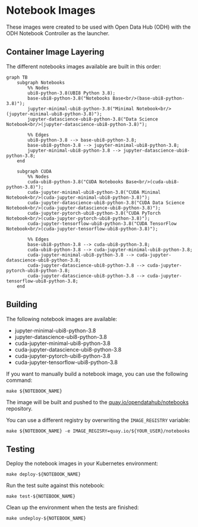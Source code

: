 # Notebook Images

These images were created to be used with Open Data Hub (ODH) with the ODH Notebook Controller as the launcher.

## Container Image Layering

The different notebooks images available are built in this order:

```mermaid
graph TB
    subgraph Notebooks
        %% Nodes
        ubi8-python-3.8(UBI8 Python 3.8);
        base-ubi8-python-3.8("Notebooks Base<br/>(base-ubi8-python-3.8)");
        jupyter-minimal-ubi8-python-3.8("Minimal Notebook<br/>(jupyter-minimal-ubi8-python-3.8)");
        jupyter-datascience-ubi8-python-3.8("Data Science Notebook<br/>(jupyter-datascience-ubi8-python-3.8)");

        %% Edges
        ubi8-python-3.8 --> base-ubi8-python-3.8;
        base-ubi8-python-3.8 --> jupyter-minimal-ubi8-python-3.8;
        jupyter-minimal-ubi8-python-3.8 --> jupyter-datascience-ubi8-python-3.8;
    end

    subgraph CUDA
        %% Nodes
        cuda-ubi8-python-3.8("CUDA Notebooks Base<br/>(cuda-ubi8-python-3.8)");
        cuda-jupyter-minimal-ubi8-python-3.8("CUDA Minimal Notebook<br/>(cuda-jupyter-minimal-ubi8-python-3.8)");
        cuda-jupyter-datascience-ubi8-python-3.8("CUDA Data Science Notebook<br/>(cuda-jupyter-datascience-ubi8-python-3.8)");
        cuda-jupyter-pytorch-ubi8-python-3.8("CUDA PyTorch Notebook<br/>(cuda-jupyter-pytorch-ubi8-python-3.8)");
        cuda-jupyter-tensorflow-ubi8-python-3.8("CUDA TensorFlow Notebook<br/>(cuda-jupyter-tensorflow-ubi8-python-3.8)");

        %% Edges
        base-ubi8-python-3.8 --> cuda-ubi8-python-3.8;
        cuda-ubi8-python-3.8 --> cuda-jupyter-minimal-ubi8-python-3.8;
        cuda-jupyter-minimal-ubi8-python-3.8 --> cuda-jupyter-datascience-ubi8-python-3.8;
        cuda-jupyter-datascience-ubi8-python-3.8 --> cuda-jupyter-pytorch-ubi8-python-3.8;
        cuda-jupyter-datascience-ubi8-python-3.8 --> cuda-jupyter-tensorflow-ubi8-python-3.8;
    end
```

## Building

The following notebook images are available:

- jupyter-minimal-ubi8-python-3.8
- jupyter-datascience-ubi8-python-3.8
- cuda-jupyter-minimal-ubi8-python-3.8
- cuda-jupyter-datascience-ubi8-python-3.8
- cuda-jupyter-pytorch-ubi8-python-3.8
- cuda-jupyter-tensorflow-ubi8-python-3.8

If you want to manually build a notebook image, you can use the following
command:

```shell
make ${NOTEBOOK_NAME}
```

The image will be built and pushed to the
[quay.io/opendatahub/notebooks](https://quay.io/opendatahub/notebooks)
repository.

You can use a different registry by overwriting the `IMAGE_REGISTRY` variable:

```shell
make ${NOTEBOOK_NAME} -e IMAGE_REGISRY=quay.io/${YOUR_USER}/notebooks
```

## Testing

Deploy the notebook images in your Kubernetes environment:

```shell
make deploy-${NOTEBOOK_NAME}
```

Run the test suite against this notebook:

```shell
make test-${NOTEBOOK_NAME}
```

Clean up the environment when the tests are finished:

```shell
make undeploy-${NOTEBOOK_NAME}
```
